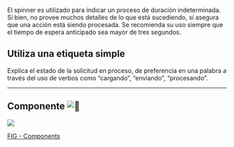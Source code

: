 El spinner es utilizado para indicar un proceso de duración indeterminada. Si bien, no provee muchos detalles de lo que está sucediendo, sí asegura que una acción está siendo procesada. Se recomienda su uso siempre que el tiempo de espera anticipado sea mayor de tres segundos.

## Utiliza una etiqueta simple

Explica el estado de la solicitud en proceso, de preferencia en una palabra a través del uso de verbos como “cargando”, “enviando”, “procesando”.

---

## Componente ![:link:](https://pf-emoji-service--cdn.us-east-1.prod.public.atl-paas.net/standard/caa27a19-fc09-4452-b2b4-a301552fd69c/64x64/1f517.png)

![](https://static.figma.com/uploads/b6df2735e4cb368306acf5480b50f96e69f96099)

[FIG - Components](https://www.figma.com/file/adTpzuue9VJyGt5D6bb45F/FIG---Components?node-id=2491%3A2664)
